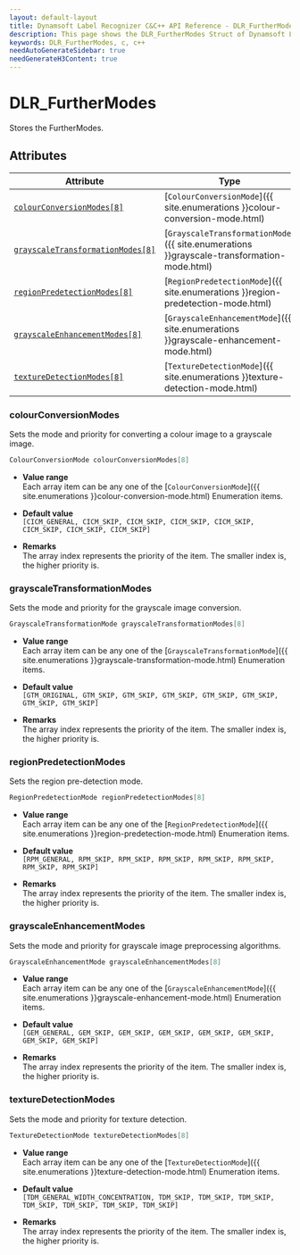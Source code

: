 ```yaml
---
layout: default-layout
title: Dynamsoft Label Recognizer C&C++ API Reference - DLR_FurtherModes Struct
description: This page shows the DLR_FurtherModes Struct of Dynamsoft Label Recognizer for C&C++ SDK.
keywords: DLR_FurtherModes, c, c++
needAutoGenerateSidebar: true
needGenerateH3Content: true
---
```



# DLR_FurtherModes
Stores the FurtherModes. 

## Attributes
  
| Attribute | Type |
|---------- | ---- |
| [`colourConversionModes[8]`](#colourconversionmodes) | [`ColourConversionMode`]({{ site.enumerations }}colour-conversion-mode.html) |
| [`grayscaleTransformationModes[8]`](#grayscaletransformationmodes) | [`GrayscaleTransformationMode`]({{ site.enumerations }}grayscale-transformation-mode.html) |
| [`regionPredetectionModes[8]`](#regionpredetectionmodes) | [`RegionPredetectionMode`]({{ site.enumerations }}region-predetection-mode.html) |
| [`grayscaleEnhancementModes[8]`](#grayscaleenhancementmodes) | [`GrayscaleEnhancementMode`]({{ site.enumerations }}grayscale-enhancement-mode.html) | 
| [`textureDetectionModes[8]`](#texturedetectionmodes) | [`TextureDetectionMode`]({{ site.enumerations }}texture-detection-mode.html) |


### colourConversionModes
Sets the mode and priority for converting a colour image to a grayscale image.

```cpp
ColourConversionMode colourConversionModes[8]
```

- **Value range**  
   Each array item can be any one of the [`ColourConversionMode`]({{ site.enumerations }}colour-conversion-mode.html) Enumeration items. 
     
- **Default value**  
   `[CICM_GENERAL, CICM_SKIP, CICM_SKIP, CICM_SKIP, CICM_SKIP, CICM_SKIP, CICM_SKIP, CICM_SKIP]`  
     
- **Remarks**  
   The array index represents the priority of the item. The smaller index is, the higher priority is.  

### grayscaleTransformationModes
Sets the mode and priority for the grayscale image conversion.

```cpp
GrayscaleTransformationMode grayscaleTransformationModes[8]
```

- **Value range**  
   Each array item can be any one of the [`GrayscaleTransformationMode`]({{ site.enumerations }}grayscale-transformation-mode.html) Enumeration items. 
     
- **Default value**  
   `[GTM_ORIGINAL, GTM_SKIP, GTM_SKIP, GTM_SKIP, GTM_SKIP, GTM_SKIP, GTM_SKIP, GTM_SKIP]`  
     
- **Remarks**  
   The array index represents the priority of the item. The smaller index is, the higher priority is.  

### regionPredetectionModes
Sets the region pre-detection mode.

```cpp
RegionPredetectionMode regionPredetectionModes[8]
```

- **Value range**  
   Each array item can be any one of the [`RegionPredetectionMode`]({{ site.enumerations }}region-predetection-mode.html) Enumeration items.  
     
- **Default value**  
   `[RPM_GENERAL, RPM_SKIP, RPM_SKIP, RPM_SKIP, RPM_SKIP, RPM_SKIP, RPM_SKIP, RPM_SKIP]`  
     
- **Remarks**  
   The array index represents the priority of the item. The smaller index is, the higher priority is.

### grayscaleEnhancementModes
Sets the mode and priority for grayscale image preprocessing algorithms.

```cpp
GrayscaleEnhancementMode grayscaleEnhancementModes[8]
```

- **Value range**  
   Each array item can be any one of the [`GrayscaleEnhancementMode`]({{ site.enumerations }}grayscale-enhancement-mode.html) Enumeration items.  
     
- **Default value**  
   `[GEM_GENERAL, GEM_SKIP, GEM_SKIP, GEM_SKIP, GEM_SKIP, GEM_SKIP, GEM_SKIP, GEM_SKIP]`  
     
- **Remarks**  
   The array index represents the priority of the item. The smaller index is, the higher priority is.

### textureDetectionModes
Sets the mode and priority for texture detection. 

```cpp
TextureDetectionMode textureDetectionModes[8]
```

- **Value range**  
   Each array item can be any one of the [`TextureDetectionMode`]({{ site.enumerations }}texture-detection-mode.html) Enumeration items.  
     
- **Default value**  
   `[TDM_GENERAL_WIDTH_CONCENTRATION, TDM_SKIP, TDM_SKIP, TDM_SKIP, TDM_SKIP, TDM_SKIP, TDM_SKIP, TDM_SKIP]`  
     
- **Remarks**  
   The array index represents the priority of the item. The smaller index is, the higher priority is.
